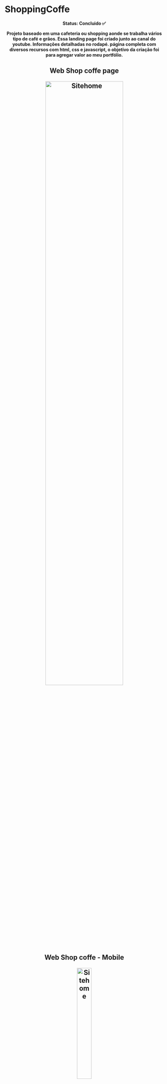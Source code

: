 # ShoppingCoffe
<p align="center"><b>Status: Concluido ✅ </p>
  
  <p align="center"><b>Projeto baseado em uma cafeteria ou shopping aonde se trabalha vários tipo de café e grãos. Essa landing page foi criado junto ao canal do youtube. Informações detalhadas no rodapé. página completa com diversos recursos com html, css e javascript, o objetivo da criação foi para agregar valor ao meu portfólio.  </p>


<!-- imagens-->
<h2 align="center">
  <p>Web Shop coffe page</p>
  <img width="70%" heigth="100%" alt="Sitehome" title="Home page" src="https://github.com/AllanSouzaSilva/ShopCoffe/blob/main/assets/img/LandingPage.png" style="max-width:100%;">
</h2>

<h2 align="center">
  <p>Web Shop coffe - Mobile</p>
  <img width="30%" heigth="100%" alt="Sitehome" title="Home page" src="https://github.com/AllanSouzaSilva/ShopCoffe/blob/main/assets/img/LandingPageMobile.png" style="max-width:100%;">
</h2>
## Screenshots Desktop

![App Screenshot]()
    
    

## Screenshots Mobile

![App Screenshot](https://github.com/AllanSouzaSilva/ShopCoffe/blob/main/assets/img/LandingPageMobile.png)

## Documentação de cores

| Cor               | Hexadecimal                                                |
| ----------------- | ---------------------------------------------------------------- |
| --main-color:       | ![#d3ad7f](https://via.placeholder.com/10/0a192f?text=+) #d3ad7f |
| --black:      | ![#13131a](https://via.placeholder.com/10/f8f8f8?text=+) #13131a |
|  --bg:       | ![#010103](https://via.placeholder.com/10/00b48a?text=+) #010103 |
|  --border:      | ![rgba(255, 255, 255, .3)](https://via.placeholder.com/10/00b48a?text=+) rgba(255, 255, 255, .3) |


## Deploy
Projeto publico no github.
clone o projeto na sua máquina.
Para fazer o deploy desse projeto rode o mesmo no visual studio code e utilize a extensão liveserver

```bash
  Botão direito em cima do index.html e clicar no liveserver 
```
Ou entre diretamente no link do site.

## 🔗 Links
[![portfolio](https://img.shields.io/badge/my_portfolio-000?style=for-the-badge&logo=ko-fi&logoColor=white)](https://developmentech.com.br/)
[![linkedin](https://img.shields.io/badge/linkedin-0A66C2?style=for-the-badge&logo=linkedin&logoColor=white)](https://www.linkedin.com/in/allan-souza-794164146/)



## Etiquetas

 [youtube:](https://www.github.com/octokatherine)
 https://www.youtube.com/watch?v=TVFu4-Kd4oM&t=1050s)

[![MIT License](https://img.shields.io/badge/License-MIT-green.svg)](https://choosealicense.com/licenses/mit/)

## Autores

- [@allandevelopment]
- Licença:  @mrwebdesigneranas  
